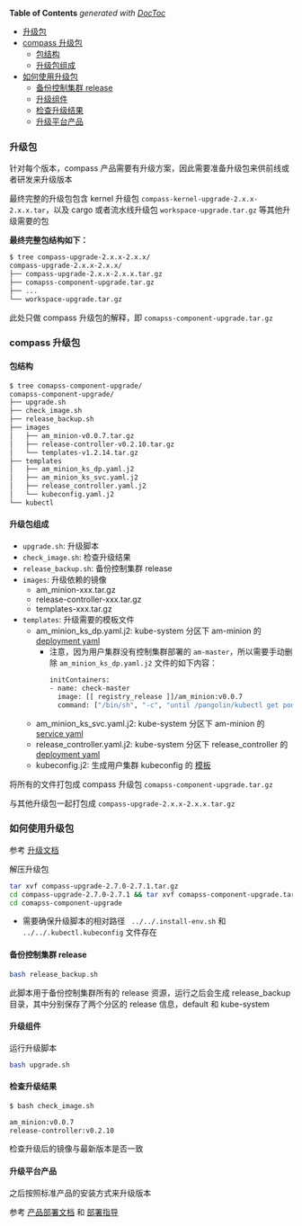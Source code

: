 <!-- START doctoc generated TOC please keep comment here to allow auto update -->
<!-- DON'T EDIT THIS SECTION, INSTEAD RE-RUN doctoc TO UPDATE -->
**Table of Contents**  *generated with [DocToc](https://github.com/thlorenz/doctoc)*

- [升级包](#%E5%8D%87%E7%BA%A7%E5%8C%85)
- [compass 升级包](#compass-%E5%8D%87%E7%BA%A7%E5%8C%85)
  - [包结构](#%E5%8C%85%E7%BB%93%E6%9E%84)
  - [升级包组成](#%E5%8D%87%E7%BA%A7%E5%8C%85%E7%BB%84%E6%88%90)
- [如何使用升级包](#%E5%A6%82%E4%BD%95%E4%BD%BF%E7%94%A8%E5%8D%87%E7%BA%A7%E5%8C%85)
  - [备份控制集群 release](#%E5%A4%87%E4%BB%BD%E6%8E%A7%E5%88%B6%E9%9B%86%E7%BE%A4-release)
  - [升级组件](#%E5%8D%87%E7%BA%A7%E7%BB%84%E4%BB%B6)
  - [检查升级结果](#%E6%A3%80%E6%9F%A5%E5%8D%87%E7%BA%A7%E7%BB%93%E6%9E%9C)
  - [升级平台产品](#%E5%8D%87%E7%BA%A7%E5%B9%B3%E5%8F%B0%E4%BA%A7%E5%93%81)

<!-- END doctoc generated TOC please keep comment here to allow auto update -->

### 升级包

针对每个版本，compass 产品需要有升级方案，因此需要准备升级包来供前线或者研发来升级版本

最终完整的升级包包含 kernel 升级包 `compass-kernel-upgrade-2.x.x-2.x.x.tar`，以及 cargo 或者流水线升级包 `workspace-upgrade.tar.gz` 等其他升级需要的包

**最终完整包结构如下：**

```bash
$ tree compass-upgrade-2.x.x-2.x.x/
compass-upgrade-2.x.x-2.x.x/
├── compass-upgrade-2.x.x-2.x.x.tar.gz
├── comapss-component-upgrade.tar.gz
├── ...
└── workspace-upgrade.tar.gz
```

此处只做 compass 升级包的解释，即 `comapss-component-upgrade.tar.gz`

### compass 升级包

#### 包结构

```bash
$ tree comapss-component-upgrade/
comapss-component-upgrade/
├── upgrade.sh
├── check_image.sh
├── release_backup.sh
├── images
│   ├── am_minion-v0.0.7.tar.gz
│   ├── release-controller-v0.2.10.tar.gz
│   └── templates-v1.2.14.tar.gz
├── templates
│   ├── am_minion_ks_dp.yaml.j2
│   ├── am_minion_ks_svc.yaml.j2
│   ├── release_controller.yaml.j2
│   └── kubeconfig.yaml.j2
└── kubectl
```

#### 升级包组成

- `upgrade.sh`: 升级脚本
- `check_image.sh`: 检查升级结果
- `release_backup.sh`: 备份控制集群 release
- `images`: 升级依赖的镜像
    - am_minion-xxx.tar.gz
    - release-controller-xxx.tar.gz
    - templates-xxx.tar.gz
- `templates`: 升级需要的模板文件
    - am_minion_ks_dp.yaml.j2: kube-system 分区下 am-minion 的 [deployment yaml](../../prerequisites/am_minion/am_minion_ks_dp.yaml.j2)
        - 注意，因为用户集群没有控制集群部署的 `am-master`，所以需要手动删除 `am_minion_ks_dp.yaml.j2` 文件的如下内容：
            ```bash
            initContainers:
            - name: check-master
              image: [[ registry_release ]]/am_minion:v0.0.7
              command: ["/bin/sh", "-c", "until /pangolin/kubectl get pods -n default | grep am-master | grep Running; do echo waiting for master to be ready; sleep 5; done;"]
            ```
    - am_minion_ks_svc.yaml.j2: kube-system 分区下 am-minion 的 [service yaml](../../prerequisites/am_minion/am_minion_ks_svc.yaml.j2)
    - release_controller.yaml.j2: kube-system 分区下 release_controller 的 [deployment yaml](../../prerequisites/release_controller/release_controller_dp.yaml.j2)
    - kubeconfig.j2: 生成用户集群 kubeconfig 的 [模板](./kubeconfig.j2)

将所有的文件打包成 compass 升级包 `comapss-component-upgrade.tar.gz`

与其他升级包一起打包成 `compass-upgrade-2.x.x-2.x.x.tar.gz`


### 如何使用升级包

参考 [升级文档](https://docs.google.com/document/d/1HZ3tQztb0-JppIPyYOT9ugV5NJpWCChrRkwNjRlFOiE/edit#heading=h.qjnv4y85l36x)

解压升级包

```bash
tar xvf compass-upgrade-2.7.0-2.7.1.tar.gz 
cd compass-upgrade-2.7.0-2.7.1 && tar xvf comapss-component-upgrade.tar.gz
cd comapss-component-upgrade
```

- 需要确保升级脚本的相对路径 ` ../../.install-env.sh` 和 `../../.kubectl.kubeconfig` 文件存在

#### 备份控制集群 release

```bash
bash release_backup.sh
```

此脚本用于备份控制集群所有的 release 资源，运行之后会生成 release_backup 目录，其中分别保存了两个分区的 release 信息，default 和 kube-system

#### 升级组件

运行升级脚本

```bash
bash upgrade.sh
```

#### 检查升级结果

```bash
$ bash check_image.sh

am_minion:v0.0.7
release-controller:v0.2.10
```

检查升级后的镜像与最新版本是否一致

#### 升级平台产品

之后按照标准产品的安装方式来升级版本

参考 [产品部署文档](https://docs.google.com/document/d/1hnEdqaDRbHsfLYf89kv_SEv0-RXCes4BF6oZU4ObeMY/edit#heading=h.2yy1aubfzm7r) 和 [部署指导](https://github.com/caicloud/product-release/blob/master/docs/product-installation.md#%E5%AE%89%E8%A3%85%E5%8C%85%E9%83%A8%E7%BD%B2)


